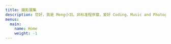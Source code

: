 ```yaml
---
title: 摄影展集
description: 您好，我是 Meng小羽，非标准程序猿，爱好 Coding、Music and Photography。
menus:
  main:
    name: Home
    weight: -1
---
```


